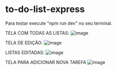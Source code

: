 # to-do-list-express
Para testar execute "npm run dev" no seu terminal.


TELA COM TODAS AS LISTAS:
![image](https://github.com/MvFranca/to-do-list-express/assets/111403597/de95aad4-1b82-4975-95c3-7dcb748bfcc2)

TELA DE EDIÇÃO:
![image](https://github.com/MvFranca/to-do-list-express/assets/111403597/b26cf89c-ed76-4c67-9f27-01a350a8d5ef)

LISTAS EDITADAS:
![image](https://github.com/MvFranca/to-do-list-express/assets/111403597/11bb18d8-a967-4917-8579-8e3f0ffa43c7)

TELA PARA ADICIONAR NOVA TAREFA
![image](https://github.com/MvFranca/to-do-list-express/assets/111403597/9cb1730f-23f9-46bc-9607-90ff917e8bef)
